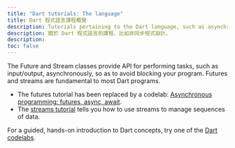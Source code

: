 ```yaml
---
title: "Dart tutorials: The language"
title: Dart 程式語言課程概覽
description: Tutorials pertaining to the Dart language, such as asynchronous programming.
description: 關於 Dart 程式語言的課程，比如非同步程式設計。
description: 
toc: false
---
```


The Future and Stream classes provide API for performing tasks,
such as input/output, asynchronously, so as to avoid blocking your
program. Futures and streams are fundamental to most Dart programs.

- The futures tutorial has been replaced by a codelab:
  [Asynchronous programming: futures, async, await](/codelabs/async-await).
- The [streams tutorial](/tutorials/language/streams)
  tells you how to use streams to manage sequences of data.

For a guided, hands-on introduction to Dart concepts,
try one of the [Dart codelabs](/codelabs).
